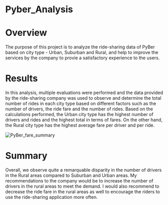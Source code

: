# Pyber_Analysis

# Overview

The purpose of this project is to analyze the ride-sharing data of PyBer based on city type - Urban, Suburban and Rural, and help to improve the services by the company to provie a satisfactory experience to the users. 

# Results
In this analysis, multiple evaluations were performed and the data provided by the ride-sharing company was used to observe and determine the total number of rides in each city type based on different factors such as the number of drivers, the ride fare and the number of rides.
Based on the calculations performed, the Urban city type has the highest number of drivers and rides and the highest total in terms of fares. On the other hand, the Rural city type has the highest average fare per driver and per ride.

![PyBer_fare_summary](path/to/https://github.com/StessyG/PyBer_Analysis/blob/8a3f235c0bedae7f4d27caadf30ce68d27a8bf44/PyBer_fare_summary.png)


# Summary

Overall, we observe quite a remarquable disparity in the number of drivers in the Rural areas compared to Suburban and Urban areas. My recommendations to the company would be to increase the number of drivers in the rural areas to meet the demand. I would also recommend to decrease the ride fare in the rural areas as well to encourage the riders to use the ride-sharing application more often. 
